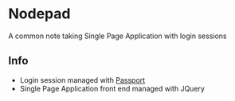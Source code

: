 # Nodepad

A common note taking Single Page Application with login sessions 

## Info

- Login session managed with [Passport](passportjs.org)
- Single Page Application front end managed with JQuery
